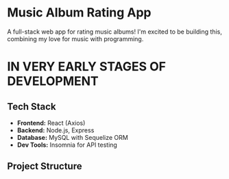 # Music Album Rating App

A full-stack web app for rating music albums! I'm excited to be building this, combining
my love for music with programming.

# IN VERY EARLY STAGES OF DEVELOPMENT

## Tech Stack
- **Frontend:** React (Axios)
- **Backend:** Node.js, Express
- **Database:** MySQL with Sequelize ORM
- **Dev Tools:** Insomnia for API testing

## Project Structure
